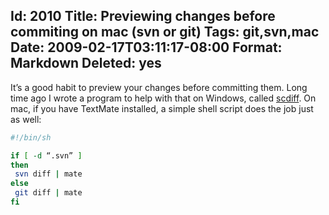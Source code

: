 Id: 2010
Title: Previewing changes before commiting on mac (svn or git)
Tags: git,svn,mac
Date: 2009-02-17T03:11:17-08:00
Format: Markdown
Deleted: yes
--------------
It’s a good habit to preview your changes before committing them. Long
time ago I wrote a program to help with that on Windows, called
[scdiff](/software/scdiff/). On mac, if you have TextMate installed, a
simple shell script does the job just as well:

```bash
#!/bin/sh

if [ -d “.svn” ]
then
 svn diff | mate
else
 git diff | mate
fi
```
